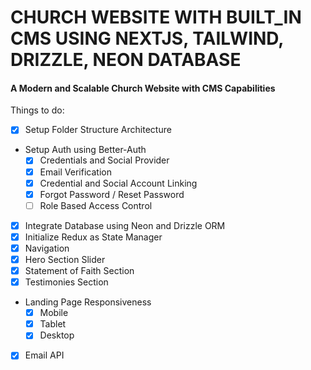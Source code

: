 # CHURCH WEBSITE WITH BUILT_IN CMS USING NEXTJS, TAILWIND, DRIZZLE, NEON DATABASE

#### A Modern and Scalable Church Website with CMS Capabilities

Things to do:

- [x] Setup Folder Structure Architecture
- Setup Auth using Better-Auth
  - [x] Credentials and Social Provider
  - [x] Email Verification
  - [x] Credential and Social Account Linking
  - [x] Forgot Password / Reset Password
  - [ ] Role Based Access Control
- [x] Integrate Database using Neon and Drizzle ORM
- [x] Initialize Redux as State Manager
- [x] Navigation
- [x] Hero Section Slider
- [x] Statement of Faith Section
- [x] Testimonies Section
- Landing Page Responsiveness
  - [x] Mobile
  - [x] Tablet
  - [x] Desktop
- [x] Email API
